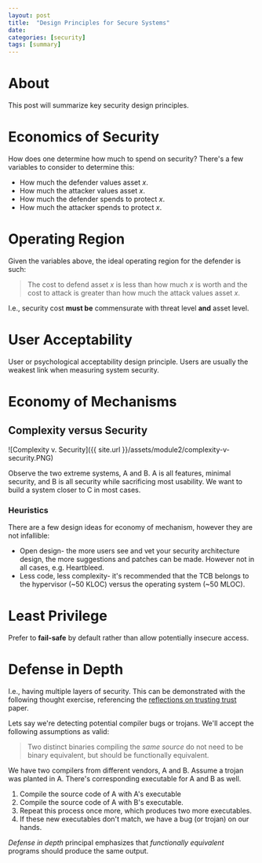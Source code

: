 ```yaml
---
layout: post
title:  "Design Principles for Secure Systems"
date:   
categories: [security]
tags: [summary]
---
```

# About
This post will summarize key security design principles. 

# Economics of Security
How does one determine how much to spend on security? There's a few variables to consider to determine this:

* How much the defender values asset _x_.
* How much the attacker values asset _x_.
* How much the defender spends to protect _x_.
* How much the attacker spends to protect _x_.

# Operating Region
Given the variables above, the ideal operating region for the defender is such:

> The cost to defend asset _x_ is less than how much _x_ is worth and the cost to attack is greater than how much the attack values asset _x_.

I.e., security cost __must be__ commensurate with threat level __and__ asset level.

# User Acceptability
User or psychological acceptability design principle. Users are usually the weakest link when measuring system security.

# Economy of Mechanisms
## Complexity versus Security
![Complexity v. Security]({{ site.url }}/assets/module2/complexity-v-security.PNG)

Observe the two extreme systems, A and B. A is all features, minimal security, and B is all security while sacrificing most usability. We want to build a system closer to C in most cases.

### Heuristics 
There are a few design ideas for economy of mechanism, however they are not infallible:

* Open design- the more users see and vet your security architecture design, the more suggestions and patches can be made. However not in all cases, e.g. Heartbleed.
* Less code, less complexity- it's recommended that the TCB belongs to the hypervisor (~50 KLOC) versus the operating system (~50 MLOC).

# Least Privilege 
Prefer to __fail-safe__ by default rather than allow potentially insecure access.

# Defense in Depth
I.e., having multiple layers of security. This can be demonstrated with the following thought exercise, referencing the [reflections on trusting trust]() paper.

Lets say we're detecting potential compiler bugs or trojans. We'll accept the following assumptions as valid:

> Two distinct binaries compiling the _same source_ do not need to be binary equivalent, but should be functionally equivalent.

We have two compilers from different vendors, A and B. Assume a trojan was planted in A. There's corresponding executable for A and B as well.

1. Compile the source code of A with A's executable
2. Compile the source code of A with B's executable.
3. Repeat this process once more, which produces two more executables.
4. If these new executables don't match, we have a bug (or trojan) on our hands.

_Defense in depth_ principal emphasizes that _functionally equivalent_ programs should produce the same output.